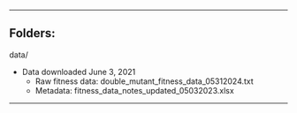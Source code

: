 --------------------------------------------------------------------------------
## Folders:
data/
- Data downloaded June 3, 2021
    - Raw fitness data: double_mutant_fitness_data_05312024.txt
    - Metadata: fitness_data_notes_updated_05032023.xlsx
--------------------------------------------------------------------------------